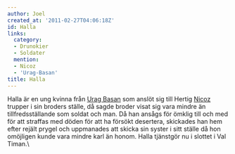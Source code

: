 ```yaml
---
author: Joel
created_at: '2011-02-27T04:06:18Z'
id: Halla
links:
  category:
  - Drunokier
  - Soldater
  mention:
  - Nicoz
  - 'Urag-Basan'
title: Halla
---
```


Halla är en ung kvinna från [Urag Basan] som anslöt sig till Hertig [Nicoz] trupper i sin broders
ställe, då sagde broder visat sig vara mindre än tillfredsställande som soldat och man. Då han
ansågs för ömklig till och med för att straffas med döden för att ha försökt desertera, skickades
han hem efter rejält prygel och uppmanades att skicka sin syster i sitt ställe då hon omöjligen
kunde vara mindre karl än honom. Halla tjänstgör nu i slottet i Val Timan.\

  [Urag Basan]: Urag-Basan
  [Nicoz]: Nicoz